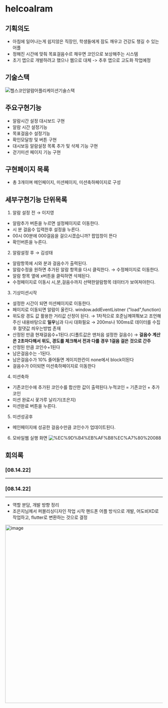 # helcoalram
## 기획의도
- 아침에 일어나는게 쉽지않은 직장인, 학생들에게 잠도 깨우고 건강도 챙길 수 있는 어플
- 정해진 시간에 맞춰 목표걸음수르 채우면 코인으로 보상해주는 시스템
- 초기 앱으로 개발하려고 했으나 웹으로 대체 -> 추후 앱으로 고도화 작업예정
## 기술스택
![헬스코인알람어플리케이션기술스택](https://user-images.githubusercontent.com/55748886/173538460-e3feb247-4362-4f54-9480-8a7c59fbe9d8.JPG)

## 주요구현기능
- 알람시간 설정 대시보드 구현
- 알람 시간 설정기능
- 목표걸음수 설정기능
- 확인모달창 및 버튼 구현
- 대시보등 알람설정 목록 추가 및 삭제 기능 구현
- 걷기미션 페이지 기능 구현

## 구현페이지 목록
- 총 3개이며 메인페이지, 미션페이지, 미션축하페이지로 구성

## 세부구현기능 단위목록
1) 알람 설정 전 → 이지영

- 알람추가 버튼을 누르면 설정페이지로 이동한다.
- 시 분 걸음수 입력한후 설정을 누른다.
- 00시 00분에 000걸음을 걸으시겠습니까? 팝업창이 뜬다
- 확인버튼을 누른다.

2) 알람설정 후 → 김성태
- 알람항목에 시와 분과 걸음수가 출력된다.
- 알람수정을 원하면 추가된 알람 항목을 다시 클릭한다. → 수정페이지로 이동한다.
- 알람 항목 옆에 x버튼을 클릭하면 삭제된다.
- 수정페이지로 이동시 시,분,걸음수까지 선택한알람항목 데이터가 보여져야한다.

3) 기상미션시작
- 설정한 시간이 되면 미션페이지로 이동한다.
- 페이지로 이동되면 알람이 울린다. window.addEventListner ("load",function)
- 위도랑 경도 값 활용한 거리값 산정이 된다.  → 1차적으로 호준님께여쭤보고 조언해주신 내용바탕으로 **일우**님과 다시 대화필요 → 200ms나 100ms로 데이터를 수집후 절댓값 씌우는방법 존재
- 산정된 만큼 현재걸음수+1된다.(디폴트값은 맨처음 설정한 걸음수) → **걸음수 계산은 2초마다해서 위도, 경도를 체크해서 전과 다를 경우 1걸음 걸은 것으로 간주**
- 산정된 만큼 코인수+1된다
- 남은걸음수는 -1된다.
- 남은걸음수가 10% 줄어들면 게이지한칸이 none에서 block이된다
- 걸음수가 0이되면 미션축하페이지로 이동한다

4) 미션축하
- 기존코인수에 추가된 코인수를 합산한 값이 출력된다.누적코인 = 기존코인 + 추가코인
- 미션 완료시 꽃가루 날리기(조은지)
- 미션완료 버튼을 누른다.

5) 미션성공후
- 메인페이지에 성공한 걸음수만큼 코인수가 업데이트된다.

6) 모바일웹 실행 화면
![%EC%9D%B4%EB%AF%B8%EC%A7%80%20088](https://user-images.githubusercontent.com/55748886/173539339-d7175630-500c-4c6c-9fc7-771b07e4426f.png)

## 회의록

### [08.14.22]
---

### [08.14.22]
---
- 역할 분담, 개발 방향 정리
- 조은지님께서 퍼블리싱디자인 작업 시작
핸드폰 어플 방식으로 개발, 어도비XD로 작업하고, flutter로 변환하는 것으로 결정
<img width="570" alt="image" src="https://user-images.githubusercontent.com/55748886/173540056-59611e77-b473-4c96-bfdb-fc185f48bf0b.png">
       


